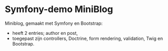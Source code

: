 Symfony-demo MiniBlog
========================

Miniblog, gemaakt met Symfony en Bootstrap:
- heeft 2 entries; author en post,
- toegepast zijn controllers, Doctrine, form rendering, validation, Twig en Bootstrap.

